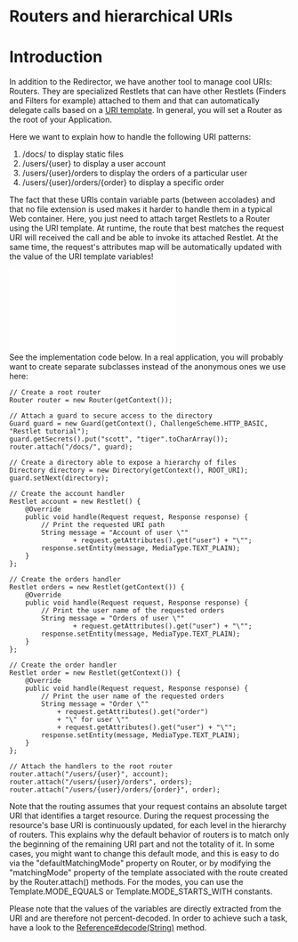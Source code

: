Routers and hierarchical URIs
=============================

Introduction
============

In addition to the Redirector, we have another tool to manage cool URIs:
Routers. They are specialized Restlets that can have other Restlets
(Finders and Filters for example) attached to them and that can
automatically delegate calls based on a [URI
template](http://web.archive.org/web/20110306074752/http://bitworking.org/projects/URI-Templates/).
In general, you will set a Router as the root of your Application.

Here we want to explain how to handle the following URI patterns:

1.  /docs/ to display static files
2.  /users/{user} to display a user account
3.  /users/{user}/orders to display the orders of a particular user
4.  /users/{user}/orders/{order} to display a specific order

The fact that these URIs contain variable parts (between accolades) and
that no file extension is used makes it harder to handle them in a
typical Web container. Here, you just need to attach target Restlets to
a Router using the URI template. At runtime, the route that best matches
the request URI will received the call and be able to invoke its
attached Restlet. At the same time, the request's attributes map will be
automatically updated with the value of the URI template variables!

![](Routers%20and%20hierarchical%20URIs-376_files/data.html) \
 See the implementation code below. In a real application, you will
probably want to create separate subclasses instead of the anonymous
ones we use here:

    // Create a root router
    Router router = new Router(getContext());

    // Attach a guard to secure access to the directory
    Guard guard = new Guard(getContext(), ChallengeScheme.HTTP_BASIC, "Restlet tutorial");
    guard.getSecrets().put("scott", "tiger".toCharArray());
    router.attach("/docs/", guard);

    // Create a directory able to expose a hierarchy of files
    Directory directory = new Directory(getContext(), ROOT_URI);
    guard.setNext(directory);

    // Create the account handler
    Restlet account = new Restlet() {
        @Override
        public void handle(Request request, Response response) {
            // Print the requested URI path
            String message = "Account of user \""
                    + request.getAttributes().get("user") + "\"";
            response.setEntity(message, MediaType.TEXT_PLAIN);
        }
    };

    // Create the orders handler
    Restlet orders = new Restlet(getContext()) {
        @Override
        public void handle(Request request, Response response) {
            // Print the user name of the requested orders
            String message = "Orders of user \""
                    + request.getAttributes().get("user") + "\"";
            response.setEntity(message, MediaType.TEXT_PLAIN);
        }
    };

    // Create the order handler
    Restlet order = new Restlet(getContext()) {
        @Override
        public void handle(Request request, Response response) {
            // Print the user name of the requested orders
            String message = "Order \""
                + request.getAttributes().get("order")
                + "\" for user \""
                + request.getAttributes().get("user") + "\"";
            response.setEntity(message, MediaType.TEXT_PLAIN);
        }
    };

    // Attach the handlers to the root router
    router.attach("/users/{user}", account);
    router.attach("/users/{user}/orders", orders);
    router.attach("/users/{user}/orders/{order}", order);

Note that the routing assumes that your request contains an absolute
target URI that identifies a target resource. During the request
processing the resource's base URI is continuously updated, for each
level in the hierarchy of routers. This explains why the default
behavior of routers is to match only the beginning of the remaining URI
part and not the totality of it. In some cases, you might want to change
this default mode, and this is easy to do via the "defaultMatchingMode"
property on Router, or by modifying the "matchingMode" property of the
template associated with the route created by the Router.attach()
methods. For the modes, you can use the Template.MODE\_EQUALS or
Template.MODE\_STARTS\_WITH constants.

Please note that the values of the variables are directly extracted from
the URI and are therefore not percent-decoded. In order to achieve such
a task, have a look to the
[Reference\#decode(String)](http://web.archive.org/web/20110306074752/http://www.restlet.org/documentation/2.0/api/org/restlet/data/Reference.html#decode%28java.lang.String%29)
method.

